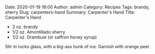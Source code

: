 Date: 2020-01-19 18:00
Author: admin
Category: Recipes
Tags: brandy, sherry
Slug: carpenters-hand
Summary: Carpenter's Hand
Title: Carpenter's Hand

* 2 oz. brandy
* 1/2 oz. Amontillado sherry
* 1/2 oz. Drambuie (or saffron honey syrup)

Stir in rocks glass, with a big-ass hunk of ice. Garnish with orange peel.


